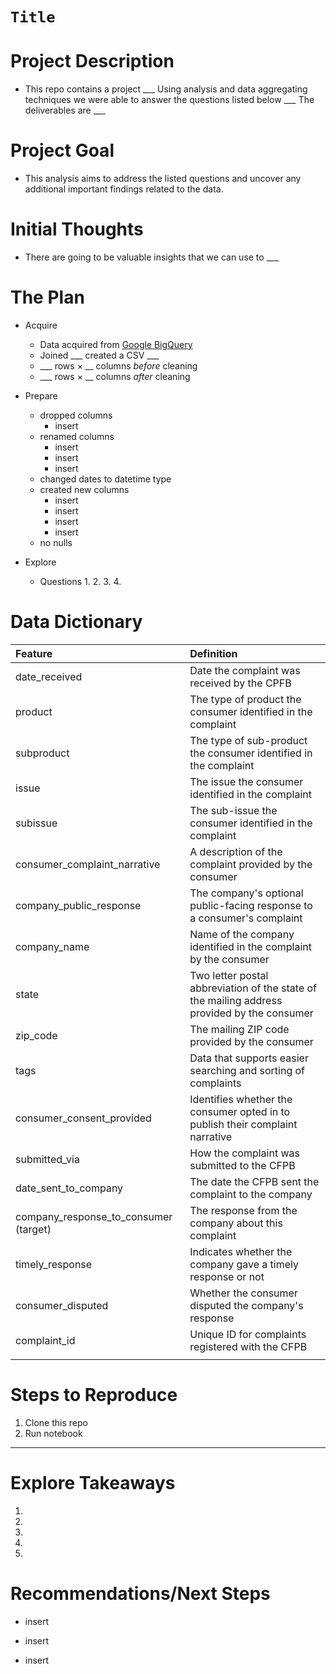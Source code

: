 # `Title`

# Project Description

* This repo contains a project ___ Using analysis and data aggregating techniques we were able to answer the questions listed below ___ The deliverables are ___

# Project Goal

* This analysis aims to address the listed questions and uncover any additional important findings related to the data.

# Initial Thoughts

* There are going to be valuable insights that we can use  to ___

# The Plan

* Acquire
    * Data acquired from [Google BigQuery](https://console.cloud.google.com/marketplace/product/cfpb/complaint-database)
    * Joined ___ created a CSV ___
    * ___ rows × __ columns *before* cleaning
    * ___ rows × __ columns *after* cleaning

* Prepare
    * dropped columns
        * insert
    * renamed columns
        * insert
        * insert
        * insert
    * changed dates to datetime type
    * created new columns
        * insert
        * insert
        * insert
        * insert
    * no nulls

* Explore
    * Questions
        1.
        2.
        3.
        4.

# Data Dictionary  

| Feature | Definition|
|:--------|:-----------|
|date_received|Date the complaint was received by the CPFB|
|product|The type of product the consumer identified in the complaint|
|subproduct|The type of sub-product the consumer identified in the complaint|
|issue|The issue the consumer identified in the complaint|
|subissue|The sub-issue the consumer identified in the complaint|
|consumer_complaint_narrative|A description of the complaint provided by the consumer|
|company_public_response|The company's optional public-facing response to a consumer's complaint|
|company_name|Name of the company identified in the complaint by the consumer|
|state|Two letter postal abbreviation of the state of the mailing address provided by the consumer|
|zip_code|The mailing ZIP code provided by the consumer|
|tags|Data that supports easier searching and sorting of complaints|
|consumer_consent_provided|Identifies whether the consumer opted in to publish their complaint narrative|
|submitted_via|How the complaint was submitted to the CFPB|
|date_sent_to_company|The date the CFPB sent the complaint to the company|
|company_response_to_consumer (target)|The response from the company about this complaint|
|timely_response|Indicates whether the company gave a timely response or not|
|consumer_disputed|Whether the consumer disputed the company's response|
|complaint_id|Unique ID for complaints registered with the CFPB|
|| |

# Steps to Reproduce
1. Clone this repo
2. Run notebook

---

# Explore Takeaways

1.
  
2.

3.
 
4.
   
5.
 
# Recommendations/Next Steps

* insert

* insert

* insert